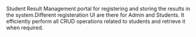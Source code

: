 Student Result Management portal for registering and storing the results in the system.Different registeration UI are there for Admin and Students.
It efficiently perform all CRUD operations related to students and retrieve it when required.
